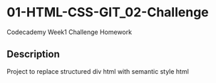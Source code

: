 # 01-HTML-CSS-GIT_02-Challenge
Codecademy Week1 Challenge Homework

## Description

Project to replace structured div html with semantic style html
